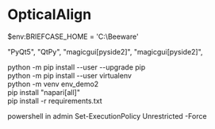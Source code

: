 # OpticalAlign

$env:BRIEFCASE_HOME = 'C:\Beeware'

"PyQt5",
"QtPy", 
"magicgui[pyside2]",
"magicgui[pyside2]",


python -m pip install --user --upgrade pip 			
python -m pip install --user virtualenv 			
python -m venv env_demo2			
pip install "napari[all]"			
pip install -r requirements.txt
			
powershell in admin	Set-ExecutionPolicy Unrestricted -Force		
